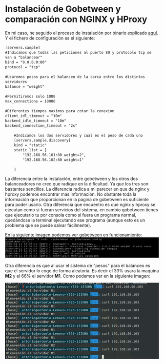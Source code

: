 # Instalación de Gobetween y comparación con NGINX y HProxy
En mi caso, he seguido el proceso de instalación por binario explicado [aquí](https://github.com/yyyar/gobetween/wiki/Installation). 
Y el fichero de configuración es el siguiente:
```
[servers.sample]
#Indicamos que todas las peticiones al puerto 80 y protocolo tcp se van a "balancear"
bind = "0.0.0.0:80"
protocol = "tcp"

#Usaremos pesos para el balanceo de la carca entre los distintos servidores
balance = "weight"

#Permitiremos solo 1000 
max_connections = 10000

#Diferentes tiempos maximos para cotar la conexion
client_idl_timeout = "10m"
backend_idle_timeout = "10m"
backend_connection_timeout = "2s"

    #Indicamos los dos servidores y cual es el peso de cada uno
	[servers.sample.discovery]
	kind = "static"
	static_list = [
		"192.168.56.101:80 weight=2",
		"192.168.56.102:80 weight=1"

	]
```
La diferencia entre la instalación, entre gobetween y los otros dos balanceadores no creo que radique en la dificultad. Ya que los tres son bastantes sencillos. La diferencia radica a mi parecer en que de nginx y hproxy podemos encontrar mas información. No obstante toda la información que proporcionan en la pagina de gobetween es suficiente para poder usarlo. 
Otra diferencia que encuentro es que nginx y hproxy se ejecutan como si fueran servicios del sistema, en cambio gobetween tienes que ejecutarlo tu por consola como si fuera un programa normal, quedándose la terminal ejecutando ese programa (aunque esto es un problema que se puede salvar fácilmente). 

En la siguiente imagen podemos ver gobetween en funcionamiento:
![](img/tema4_2_1png.png)

Otra diferencia es que al usar el sistema de "pesos" para el balanceo es que el servidor lo coge de forma aleatoria. Es decir el 33% usara la maquina __M2__ y el 66% el servidor __M1__. Como podemos ver en la siguiente imagen:

![](img/tema4_2_2.png)
